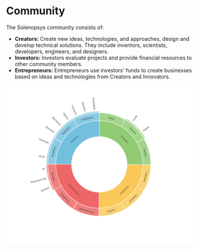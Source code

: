 # Community

The Solenopsys community consists of:

- **Creators:** Сreate new ideas, technologies, and approaches, design and develop technical solutions. They include inventors, scientists, developers, engineers, and designers.
- **Investors:** Investors evaluate projects and provide financial resources to other community members.
- **Entrepreneurs:** Entrepreneurs use investors' funds to create businesses based on ideas and technologies from Creators and Innovators.

![Community](../../images/comunity.svg)
